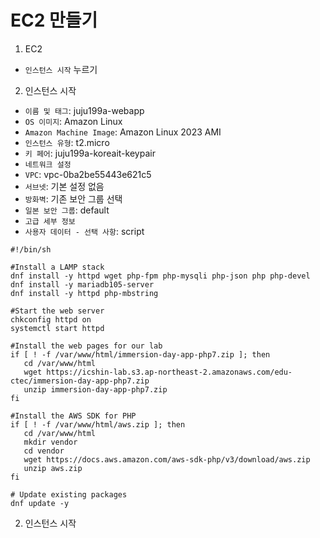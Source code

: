 # EC2 만들기
1. EC2
  - `인스턴스 시작` 누르기

2. 인스턴스 시작
  - `이름 및 태그`: juju199a-webapp
  - `OS 이미지`: Amazon Linux
  - `Amazon Machine Image`: Amazon Linux 2023 AMI
  - `인스턴스 유형`: t2.micro
  - `키 페어`: juju199a-koreait-keypair
  - `네트워크 설정`
  - `VPC`: vpc-0ba2be55443e621c5
  - `서브넷`: 기본 설정 없음
  - `방화벽`: 기존 보안 그룹 선택
  - `일본 보안 그룹`: default
  - `고급 세부 정보`
  - `사용자 데이터 - 선택 사항`: script
```
#!/bin/sh
​
#Install a LAMP stack
dnf install -y httpd wget php-fpm php-mysqli php-json php php-devel
dnf install -y mariadb105-server
dnf install -y httpd php-mbstring
​
#Start the web server
chkconfig httpd on
systemctl start httpd
​
#Install the web pages for our lab
if [ ! -f /var/www/html/immersion-day-app-php7.zip ]; then
   cd /var/www/html
   wget https://icshin-lab.s3.ap-northeast-2.amazonaws.com/edu-ctec/immersion-day-app-php7.zip
   unzip immersion-day-app-php7.zip
fi
​
#Install the AWS SDK for PHP
if [ ! -f /var/www/html/aws.zip ]; then
   cd /var/www/html
   mkdir vendor
   cd vendor
   wget https://docs.aws.amazon.com/aws-sdk-php/v3/download/aws.zip
   unzip aws.zip
fi
​
# Update existing packages
dnf update -y
```

2. 인스턴스 시작
